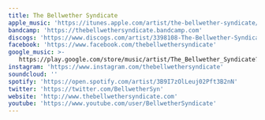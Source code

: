 ```yaml
---
title: The Bellwether Syndicate
apple_music: 'https://itunes.apple.com/artist/the-bellwether-syndicate/598396813'
bandcamp: 'https://thebellwethersyndicate.bandcamp.com'
discogs: 'https://www.discogs.com/artist/3398108-The-Bellwether-Syndicate'
facebook: 'https://www.facebook.com/thebellwethersyndicate'
google_music: >-
   https://play.google.com/store/music/artist/The_Bellwether_Syndicate?id=Aeuwbqgqyi2agg5xx53okfys3c4
instagram: 'https://www.instagram.com/thebellwethersyndicate'
soundcloud: ''
spotify: 'https://open.spotify.com/artist/3B9I7zOlLeuj02Pft3B2nN'
twitter: 'https://twitter.com/BellwetherSyn'
website: 'http://www.thebellwethersyndicate.com'
youtube: 'https://www.youtube.com/user/BellwetherSyndicate'
---
```

